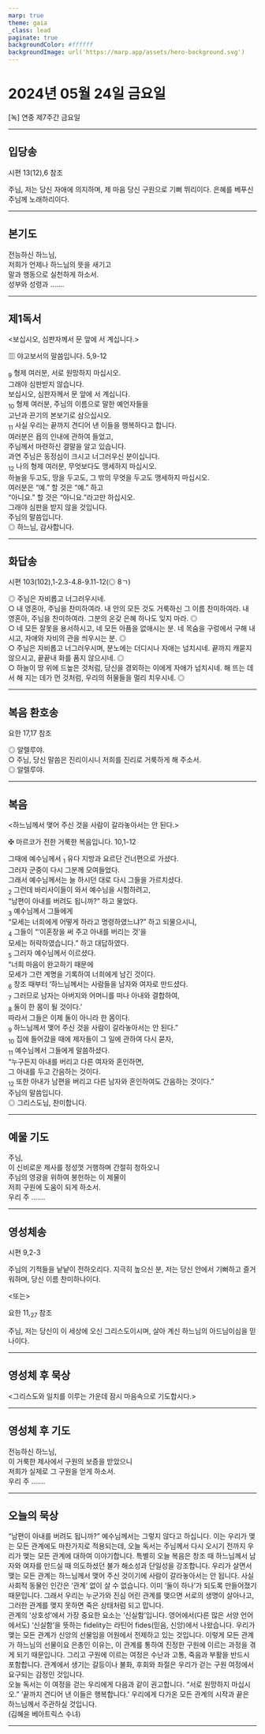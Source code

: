 ```yaml
---
marp: true
theme: gaia
_class: lead
paginate: true
backgroundColor: #ffffff
backgroundImage: url('https://marp.app/assets/hero-background.svg')
---
```


# 2024년 05월 24일 금요일

[녹] 연중 제7주간 금요일  




---

## 입당송

시편 13(12),6 참조

주님, 저는 당신 자애에 의지하며, 제 마음 당신 구원으로 기뻐 뛰리이다. 은혜를 베푸신 주님께 노래하리이다.  
  


---

## 본기도

전능하신 하느님,  
저희가 언제나 하느님의 뜻을 새기고  
말과 행동으로 실천하게 하소서.  
성부와 성령과 …….  
  


---

## 제1독서

<보십시오, 심판자께서 문 앞에 서 계십니다.>

▥ 야고보서의 말씀입니다. 5,9-12

<sub>9</sub> 형제 여러분, 서로 원망하지 마십시오.  
그래야 심판받지 않습니다.  
보십시오, 심판자께서 문 앞에 서 계십니다.  
<sub>10</sub> 형제 여러분, 주님의 이름으로 말한 예언자들을  
고난과 끈기의 본보기로 삼으십시오.  
<sub>11</sub> 사실 우리는 끝까지 견디어 낸 이들을 행복하다고 합니다.  
여러분은 욥의 인내에 관하여 들었고,  
주님께서 마련하신 결말을 알고 있습니다.  
과연 주님은 동정심이 크시고 너그러우신 분이십니다.  
<sub>12</sub> 나의 형제 여러분, 무엇보다도 맹세하지 마십시오.  
하늘을 두고도, 땅을 두고도, 그 밖의 무엇을 두고도 맹세하지 마십시오.  
여러분은 “예.” 할 것은 “예.” 하고  
“아니요.” 할 것은 “아니요.”라고만 하십시오.  
그래야 심판을 받지 않을 것입니다.  
주님의 말씀입니다.  
◎ 하느님, 감사합니다.  
  


---

## 화답송

시편 103(102),1-2.3-4.8-9.11-12(◎ 8ㄱ)

◎ 주님은 자비롭고 너그러우시네.  
○ 내 영혼아, 주님을 찬미하여라. 내 안의 모든 것도 거룩하신 그 이름 찬미하여라. 내 영혼아, 주님을 찬미하여라. 그분의 온갖 은혜 하나도 잊지 마라. ◎  
○ 네 모든 잘못을 용서하시고, 네 모든 아픔을 없애시는 분. 네 목숨을 구렁에서 구해 내시고, 자애와 자비의 관을 씌우시는 분. ◎  
○ 주님은 자비롭고 너그러우시며, 분노에는 더디시나 자애는 넘치시네. 끝까지 캐묻지 않으시고, 끝끝내 화를 품지 않으시네. ◎  
○ 하늘이 땅 위에 드높은 것처럼, 당신을 경외하는 이에게 자애가 넘치시네. 해 뜨는 데서 해 지는 데가 먼 것처럼, 우리의 허물들을 멀리 치우시네. ◎  
  


---

## 복음 환호송

요한 17,17 참조

◎ 알렐루야.  
○ 주님, 당신 말씀은 진리이시니 저희를 진리로 거룩하게 해 주소서.  
◎ 알렐루야.  
  


---

## 복음

<하느님께서 맺어 주신 것을 사람이 갈라놓아서는 안 된다.>

✠ 마르코가 전한 거룩한 복음입니다. 10,1-12

그때에 예수님께서 <sub>1</sub> 유다 지방과 요르단 건너편으로 가셨다.  
그러자 군중이 다시 그분께 모여들었다.  
그래서 예수님께서는 늘 하시던 대로 다시 그들을 가르치셨다.  
<sub>2</sub> 그런데 바리사이들이 와서 예수님을 시험하려고,  
“남편이 아내를 버려도 됩니까?” 하고 물었다.  
<sub>3</sub> 예수님께서 그들에게  
“모세는 너희에게 어떻게 하라고 명령하였느냐?” 하고 되물으시니,  
<sub>4</sub> 그들이 “‘이혼장을 써 주고 아내를 버리는 것’을  
모세는 허락하였습니다.” 하고 대답하였다.  
<sub>5</sub> 그러자 예수님께서 이르셨다.  
“너희 마음이 완고하기 때문에  
모세가 그런 계명을 기록하여 너희에게 남긴 것이다.  
<sub>6</sub> 창조 때부터 ‘하느님께서는 사람들을 남자와 여자로 만드셨다.  
<sub>7</sub> 그러므로 남자는 아버지와 어머니를 떠나 아내와 결합하여,  
<sub>8</sub> 둘이 한 몸이 될 것이다.’  
따라서 그들은 이제 둘이 아니라 한 몸이다.  
<sub>9</sub> 하느님께서 맺어 주신 것을 사람이 갈라놓아서는 안 된다.”  
<sub>10</sub> 집에 들어갔을 때에 제자들이 그 일에 관하여 다시 묻자,  
<sub>11</sub> 예수님께서 그들에게 말씀하셨다.  
“누구든지 아내를 버리고 다른 여자와 혼인하면,  
그 아내를 두고 간음하는 것이다.  
<sub>12</sub> 또한 아내가 남편을 버리고 다른 남자와 혼인하여도 간음하는 것이다.”  
주님의 말씀입니다.  
◎ 그리스도님, 찬미합니다.  
  


---

## 예물 기도

주님,  
이 신비로운 제사를 정성껏 거행하며 간절히 청하오니  
주님의 영광을 위하여 봉헌하는 이 제물이  
저희 구원에 도움이 되게 하소서.  
우리 주 …….  
  


---

## 영성체송

시편 9,2-3

주님의 기적들을 낱낱이 전하오리다. 지극히 높으신 분, 저는 당신 안에서 기뻐하고 즐거워하며, 당신 이름 찬미하나이다.  
  
<또는>  
  
요한 11,<sub>27</sub> 참조  
  
주님, 저는 당신이 이 세상에 오신 그리스도이시며, 살아 계신 하느님의 아드님이심을 믿나이다.  


---

## 영성체 후 묵상

<그리스도와 일치를 이루는 가운데 잠시 마음속으로 기도합시다.>  


---

## 영성체 후 기도

전능하신 하느님,  
이 거룩한 제사에서 구원의 보증을 받았으니  
저희가 실제로 그 구원을 얻게 하소서.  
우리 주 …….  
  


---

## 오늘의 묵상

“남편이 아내를 버려도 됩니까?” 예수님께서는 그렇지 않다고 하십니다. 이는 우리가 맺는 모든 관계에도 마찬가지로 적용되는데, 오늘 독서는 주님께서 다시 오시기 전까지 우리가 맺는 모든 관계에 대하여 이야기합니다. 특별히 오늘 복음은 창조 때 하느님께서 남자와 여자를 만드실 때 의도하셨던 불가 해소성과 단일성을 강조합니다. 우리가 살면서 맺는 모든 관계는 하느님께서 맺어 주신 것이기에 사람이 갈라놓아서는 안 됩니다. 사실 사회적 동물인 인간은 ‘관계’ 없이 살 수 없습니다. 이미 ‘둘이 하나’가 되도록 만들어졌기 때문입니다. 그래서 우리는 누군가와 진심 어린 관계를 맺으면 서로의 생명이 살아나고, 그러한 관계를 맺지 못하면 죽은 상태처럼 되고 맙니다.  
관계의 ‘상호성’에서 가장 중요한 요소는 ‘신실함’입니다. 영어에서(다른 많은 서양 언어에서도) ‘신실함’을 뜻하는 fidelity는 라틴어 fides(믿음, 신앙)에서 나왔습니다. 우리가 맺는 모든 관계가 신앙의 선물임을 어원에서 전제하고 있는 것입니다. 이렇게 모든 관계가 하느님의 선물이요 은총인 이유는, 이 관계를 통하여 진정한 구원에 이르는 과정을 겪게 되기 때문입니다. 그리고 구원에 이르는 여정은 수난과 고통, 죽음과 부활을 반드시 포함합니다. 관계에서 생기는 갈등이나 불화, 후회와 좌절은 우리가 걷는 구원 여정에서 요구되는 감정인 것입니다.  
오늘 독서는 이 여정을 걷는 우리에게 다음과 같이 권고합니다. “서로 원망하지 마십시오.” ‘끝까지 견디어 낸 이들은 행복합니다.’ 우리에게 다가온 모든 관계의 시작과 끝은 하느님께서 주관하실 것입니다.  
(김혜윤 베아트릭스 수녀)  


---